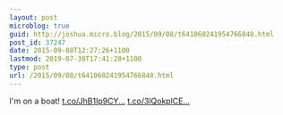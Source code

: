 ```yaml
---
layout: post
microblog: true
guid: http://joshua.micro.blog/2015/09/08/t641060241954766848.html
post_id: 37247
date: 2015-09-08T12:27:26+1100
lastmod: 2019-07-30T17:41:28+1100
type: post
url: /2015/09/08/t641060241954766848.html
---
```

I'm on a boat! [t.co/JhB1Ip9CY...](http://t.co/JhB1Ip9CYw) [t.co/3lQokplCE...](http://t.co/3lQokplCE4)
